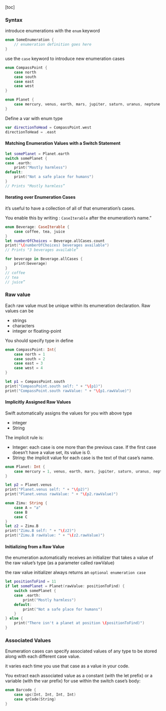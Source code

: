 [toc]

### Syntax

introduce enumerations with the ``enum`` keyword

```swift
enum SomeEnumeration {
    // enumeration definition goes here
} 
```

use the ``case``  keyword to introduce new enumeration cases

```swift
enum CompassPoint {
    case north
    case south
    case east
    case west
}

enum Planet {
    case mercury, venus, earth, mars, jupiter, saturn, uranus, neptune
}
```

Define a var with enum type

```swift
var directionToHead = CompassPoint.west
directionToHead = .east
```

#### Matching Enumeration Values with a Switch Statement

```swift
let somePlanet = Planet.earth
switch somePlanet {
case .earth:
    print("Mostly harmless")
default:
    print("Not a safe place for humans")
}
// Prints "Mostly harmless”
```

#### Iterating over Enumeration Cases

it’s useful to have a collection of all of that enumeration’s cases. 

You enable this by writing : ``CaseIterable`` after the enumeration’s name.”

```swift
enum Beverage: CaseIterable {
    case coffee, tea, juice
}
let numberOfChoices = Beverage.allCases.count
print("\(numberOfChoices) beverages available")
// Prints "3 beverages available”

for beverage in Beverage.allCases {
    print(beverage)
}
// coffee
// tea
// juice”

```



### Raw value

Each raw value must be unique within its enumeration declaration. Raw values can be

- strings
- characters
- integer or floating-point

You should specify type in define

```swift
enum CompassPoint: Int{
    case north = 1
    case south = 2
    case east = 3
    case west = 4
}

let p1 = CompassPoint.south
print("CompassPoint.south self: " + "\(p1)")
print("CompassPoint.south rawValue: " + "\(p1.rawValue)")
```



#### Implicitly Assigned Raw Values

Swift automatically assigns the values for you with above type

- integer
- String

The implicit rule is:

-  Integer: each case is one more than the previous case. If the first case doesn’t have a value set, its value is 0.
- String:  the implicit value for each case is the text of that case’s name.


```swift
enum Planet: Int {
    case mercury = 1, venus, earth, mars, jupiter, saturn, uranus, neptune
}

let p2 = Planet.venus
print("Planet.venus self: " + "\(p2)")
print("Planet.venus rawValue: " + "\(p2.rawValue)")

enum Zimu: String {
    case A = "a"
    case B
    case C
}
let z2 = Zimu.B
print("Zimu.B self: " + "\(z2)")
print("Zimu.B rawValue: " + "\(z2.rawValue)")
```

#### Initializing from a Raw Value

the enumeration automatically receives an initializer that takes a value of the raw value’s type (as a parameter called rawValue)

the raw value initializer always returns an ``optional enumeration case``

```swift
let positionToFind = 11
if let somePlanet = Planet(rawValue: positionToFind) {
    switch somePlanet {
    case .earth:
        print("Mostly harmless")
    default:
        print("Not a safe place for humans")
    }
} else {
    print("There isn't a planet at position \(positionToFind)")
} 
```



### Associated Values

Enumeration cases can specify associated values of any type to be stored along with each different case value.

it varies each time you use that case as a value in your code.

You extract each associated value as a constant (with the let prefix) or a variable (with the var prefix) for use within the switch case’s body:

```swift
enum Barcode {
    case upc(Int, Int, Int, Int)
    case qrCode(String)
}
```

